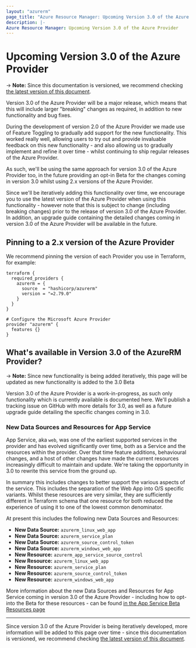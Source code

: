 ```yaml
---
layout: "azurerm"
page_title: "Azure Resource Manager: Upcoming Version 3.0 of the Azure Provider"
description: |-
Azure Resource Manager: Upcoming Version 3.0 of the Azure Provider
---
```


# Upcoming Version 3.0 of the Azure Provider

-> **Note:** Since this documentation is versioned, we recommend checking [the latest version of this document](https://registry.terraform.io/providers/hashicorp/azurerm/latest/docs/guides/3.0-overview).

Version 3.0 of the Azure Provider will be a major release, which means that this will include larger "breaking" changes as required, in addition to new functionality and bug fixes.

During the development of version 2.0 of the Azure Provider we made use of Feature Toggling to gradually add support for the new functionality. This worked really well, allowing users to try out and provide invaluable feedback on this new functionality - and also allowing us to gradually implement and refine it over time - whilst continuing to ship regular releases of the Azure Provider.

As such, we'll be using the same approach for version 3.0 of the Azure Provider too, in the future providing an opt-in Beta for the changes coming in version 3.0 whilst using 2.x versions of the Azure Provider.

Since we'll be iteratively adding this functionality over time, we encourage you to use the latest version of the Azure Provider when using this functionality - however note that this is subject to change (including breaking changes) prior to the release of version 3.0 of the Azure Provider. In addition, an upgrade guide containing the detailed changes coming in version 3.0 of the Azure Provider will be available in the future.

## Pinning to a 2.x version of the Azure Provider

We recommend pinning the version of each Provider you use in Terraform, for example:

```hcl
terraform {
  required_providers {
    azurerm = {
      source  = "hashicorp/azurerm"
      version = "=2.79.0"
    }
  }
}

# Configure the Microsoft Azure Provider
provider "azurerm" {
  features {}
}
```

## What's available in Version 3.0 of the AzureRM Provider?

-> **Note:** Since new functionality is being added iteratively, this page will be updated as new functionality is added to the 3.0 Beta

Version 3.0 of the Azure Provider is a work-in-progress, as such only functionality which is currently available is documented here. We'll publish a tracking issue on GitHub with more details for 3.0, as well as a future upgrade guide detailing the specific changes coming in 3.0.


### New Data Sources and Resources for App Service

App Service, aka `web`, was one of the earliest supported services in the provider and has evolved significantly over time, both as a Service and the resources within the provider. Over that time feature additions, behavioural changes, and a host of other changes have made the current resources increasingly difficult to maintain and update. We're taking the opportunity in 3.0 to rewrite this service from the ground up.

In summary this includes changes to better support the various aspects of the service. This includes the separation of the Web App into O/S specific variants. Whilst these resources are very similar, they are sufficiently different in Terraform schema that one resource for both reduced the experience of using it to one of the lowest common denominator.

At present this includes the following new Data Sources and Resources:

* **New Data Source:** `azurerm_linux_web_app`
* **New Data Source:** `azurerm_service_plan`
* **New Data Source:** `azurerm_source_control_token`
* **New Data Source:** `azurerm_windows_web_app`
* **New Resource:** `azurerm_app_service_source_control`
* **New Resource:** `azurerm_linux_web_app`
* **New Resource:** `azurerm_service_plan`
* **New Resource:** `azurerm_source_control_token`
* **New Resource:** `azurerm_windows_web_app`

More information about the new Data Sources and Resources for App Service coming in version 3.0 of the Azure Provider - including how to opt-into the Beta for these resources - can be found [in the App Service Beta Resources page](3.0-app-service-beta.html)

---

Since version 3.0 of the Azure Provider is being iteratively developed, more information will be added to this page over time - since this documentation is versioned, we recommend checking [the latest version of this document](https://registry.terraform.io/providers/hashicorp/azurerm/latest/docs/guides/3.0-overview).
